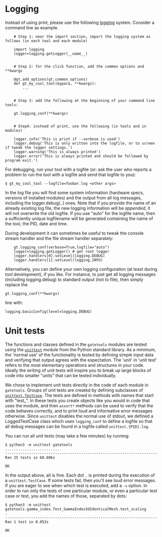 


# Logging

Instead of using print, please use the following [logging](https://docs.python.org/3/library/logging.html) system. Consider a command line as example. 

```
    # Step 1: near the import section, import the logging system as follows (in each tool and each module)
    
    import logging
    logger=logging.getLogger(__name__)
    
    
    # Step 2: for the click function, add the common options and **kwargs 
    
    @gt.add_options(gt.common_options)
    def gt_my_cool_tool(mypara, **kwargs):
        ...
    
    
    # Step 3: add the following at the beginning of your command line tools:
    
    gt.logging_conf(**kwargs)
    
    
    # Step4: instead of print, use the following (in tools and in modules)
    
    logger.info('This is print if --verbose is used')
    logger.debug('This is only written into the logfile, or to screen if tweak the logger settings.')
    logger.warning('This is always printed')
    logger.error('This is always printed and should be followed by program exit.')
```

For debugging, run your tool with a logfile (or: ask the user who reports a problem to run the tool with a logfile and send that logfile to you):

```
$ gt_my_cool_tool --logfile=foobar.log <other args>
```

In the log file you will find some system information (hardware specs, versions
of installed modules) and the output from all log messages, including the
logger.debug(..) ones.  Note that if you provide the name of an already
existing log file, the new logging information will be *appended*, it will not
overwrite the old logfile. If you use "auto" for the logfile name, then a
sufficiently unique logfilename will be generated containing the name of the
tool, the PID, date and time.

During development it can sometimes be useful to tweak the console stream
handler and the file stream handler separately:
```
    gt.logging_conf(verbose=True,logfile="auto")
    logger=logging.getLogger() # get root logger
    logger.handlers[0].setLevel(logging.DEBUG)
    logger.handlers[1].setLevel(logging.INFO)

```

Alternatively, you can define your own logging configuration (at least during tool development), if you like.
For instance, to just get all logging messages (including logging.debug) to standard output (not to file), then simply replace the
```
gt.logging_conf(**kwargs)
```
line with:
```
logging.basicConfig(level=logging.DEBUG)
```

# Unit tests

The functions and classes defined in the `gatetools` modules are tested using
the [`unittest`](https://docs.python.org/3/library/unittest.html) module from
the Python standard library.  As a minimum, the 'normal use' of the
functionality is tested by defining simple input data and verifying that output
agrees with the expectation.  The 'unit' in 'unit test' refers to the most elementary
operations and structures in your code.  Ideally the writing of unit tests will
inspire you to break up large blocks of code into smaller "units" that can be tested
individually.

We chose to implement unit tests directly in the code of each module in `gatetools`.
Groups of unit tests are created by defining subclasses of [`unittest.TestCase`](https://docs.python.org/3/library/unittest.html#unittest.TestCase).
The tests are defined in methods with names that start with "test_". In these tests you create objects
like you would in code that uses the module, and then `assert*` methods can be used
to verify that the code behaves correctly, and to print loud and informative error messages otherwise.
Since `unittest` disables the normal use of stdout, we defined a LoggedTestCase class
which uses `logging_conf` to define a logfile so that all debug messages can be found in
a logfile called `unittest.{PID}.log`.

You can run all unit tests (may take a few minutes) by running:
```
$ python3 -m unittest gatetools
.........................
----------------------------------------------------------------------
Ran 25 tests in 60.806s

OK
```
In the output above, all is fine. Each dot `.` is printed during the execution of a
`unittest.TestCase`. If some tests fail, then you'll see loud error messages. If you are
eager to see when which test is executed, add a `-v` option. In order to run only the
tests of one particular module, or even a particular test case or test, you add the
names of those, separated by dots:
```
$ python3 -m unittest gatetools.gamma_index.Test_GammaIndex3dIdenticalMesh.test_scaling
.
----------------------------------------------------------------------
Ran 1 test in 0.053s

OK
```

